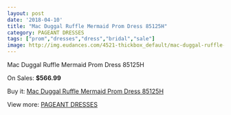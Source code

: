 ```yaml
---
layout: post
date: '2018-04-10'
title: "Mac Duggal Ruffle Mermaid Prom Dress 85125H"
category: PAGEANT DRESSES
tags: ["prom","dresses","dress","bridal","sale"]
image: http://img.eudances.com/4521-thickbox_default/mac-duggal-ruffle-mermaid-prom-dress-85125h.jpg
---
```

Mac Duggal Ruffle Mermaid Prom Dress 85125H

On Sales: **$566.99**
<a href="https://www.eudances.com/en/pageant-dresses/1511-mac-duggal-ruffle-mermaid-prom-dress-85125h.html"><amp-img layout="responsive" width="600" height="600" src="//img.eudances.com/4521-thickbox_default/mac-duggal-ruffle-mermaid-prom-dress-85125h.jpg" alt="Mac Duggal Ruffle Mermaid Prom Dress 85125H 0" /></a>
<a href="https://www.eudances.com/en/pageant-dresses/1511-mac-duggal-ruffle-mermaid-prom-dress-85125h.html"><amp-img layout="responsive" width="600" height="600" src="//img.eudances.com/4523-thickbox_default/mac-duggal-ruffle-mermaid-prom-dress-85125h.jpg" alt="Mac Duggal Ruffle Mermaid Prom Dress 85125H 1" /></a>
<a href="https://www.eudances.com/en/pageant-dresses/1511-mac-duggal-ruffle-mermaid-prom-dress-85125h.html"><amp-img layout="responsive" width="600" height="600" src="//img.eudances.com/4522-thickbox_default/mac-duggal-ruffle-mermaid-prom-dress-85125h.jpg" alt="Mac Duggal Ruffle Mermaid Prom Dress 85125H 2" /></a>

Buy it: [Mac Duggal Ruffle Mermaid Prom Dress 85125H](https://www.eudances.com/en/pageant-dresses/1511-mac-duggal-ruffle-mermaid-prom-dress-85125h.html "Mac Duggal Ruffle Mermaid Prom Dress 85125H")

View more: [PAGEANT DRESSES](https://www.eudances.com/en/16-pageant-dresses "PAGEANT DRESSES")